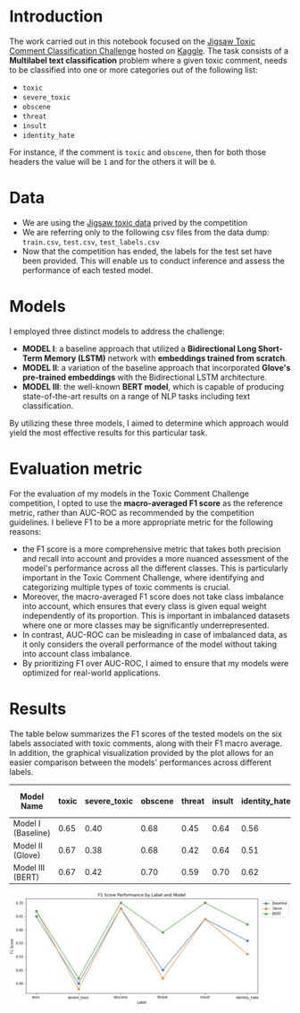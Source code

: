# Introduction

The work carried out in this notebook focused on the [Jigsaw Toxic Comment Classification Challenge](https://www.kaggle.com/c/jigsaw-toxic-comment-classification-challenge) hosted on [Kaggle](https://www.kaggle.com/). The task consists of a **Multilabel text classification** problem where a given toxic comment, needs to be classified into one or more categories out of the following list:
- `toxic`
- `severe_toxic`
- `obscene`
- `threat`
- `insult`
- `identity_hate`

For instance, if the comment is `toxic` and `obscene`, then for both those headers the value will be `1` and for the others it will be `0`.

# Data

- We are using the [Jigsaw toxic data](https://www.kaggle.com/competitions/jigsaw-toxic-comment-classification-challenge/data) prived by the competition
- We are referring only to the following csv files from the data dump: `train.csv`, `test.csv`, `test_labels.csv`
- Now that the competition has ended, the labels for the test set have been provided. This will enable us to conduct inference and assess the performance of each tested model.

# Models
I employed three distinct models to address the challenge:
- **MODEL I**: a baseline approach that utilized a **Bidirectional Long Short-Term Memory (LSTM)** network with **embeddings trained from scratch**.
- **MODEL II**: a variation of the baseline approach that incorporated **Glove's pre-trained embeddings** with the Bidirectional LSTM architecture.
- **MODEL III**: the well-known **BERT model**, which is capable of producing state-of-the-art results on a range of NLP tasks including text classification.

By utilizing these three models, I aimed to determine which approach would yield the most effective results for this particular task.

# **Evaluation metric**
For the evaluation of my models in the Toxic Comment Challenge competition, I opted to use the **macro-averaged F1 score** as the reference metric, rather than AUC-ROC as recommended by the competition guidelines. I believe F1 to be a more appropriate metric for the following reasons: 
- the F1 score is a more comprehensive metric that takes both precision and recall into account and provides a more nuanced assessment of the model's performance across all the different classes. This is particularly important in the Toxic Comment Challenge, where identifying and categorizing multiple types of toxic comments is crucial.
- Moreover, the macro-averaged F1 score does not take class imbalance into account, which ensures that every class is given equal weight independently of its proportion. This is important in imbalanced datasets where one or more classes may be significantly underrepresented.
- In contrast, AUC-ROC can be misleading in case of imbalanced data, as it only considers the overall performance of the model without taking into account class imbalance. 
- By prioritizing F1 over AUC-ROC, I aimed to ensure that my models were optimized for real-world applications.

# Results

The table below summarizes the F1 scores of the tested models on the six labels associated with toxic comments, along with their F1 macro average. In addition, the graphical visualization provided by the plot allows for an easier comparison between the models' performances across different labels.

<div align="center">
  
| Model Name         | toxic | severe_toxic | obscene | threat | insult | identity_hate | F1 macro avg |
|--------------------|-------|--------------|---------|--------|--------|---------------|--------------|
| Model I (Baseline) | 0.65  | 0.40         | 0.68    | 0.45   | 0.64   | 0.56          | 0.56         |
| Model II (Glove)   | 0.67  | 0.38         | 0.68    | 0.42   | 0.64   | 0.51          | 0.55         |
| Model III (BERT)   | 0.67  | 0.42         | 0.70    | 0.59   | 0.70   | 0.62          | 0.62         |
  
</div>

<p align="center">
  <img src="img/toxicity_results.png" alt="F1 Score Performance by Label and Model" width="820"/>
</p>


